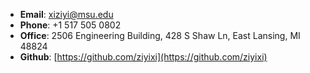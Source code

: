 - **Email**: xiziyi@msu.edu
- **Phone**: +1 517 505 0802
- **Office**: 2506 Engineering Building, 428 S Shaw Ln, East Lansing, MI 48824
- **Github**: [https://github.com/ziyixi](https://github.com/ziyixi)
